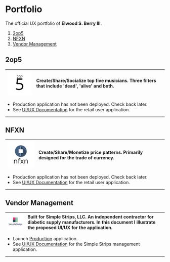 # Portfolio
The official UX portfolio of **Elwood S. Berry III**.

1. [2op5](#2op5)
1. [NFXN](#nfxn)
1. [Vendor Management](#vendor-management)


## 2op5
| ![2op5](_img/2op5.png)   | Create/Share/Socialize top five musicians. Three filters that include 'dead', 'alive' and both.    |
|:-------------:|:-------------|

  * Production application has not been deployed. Check back later.
  * See [UI/UX Documentation](2op5) for the retail user application.
---

## NFXN
| ![NFXN](_img/nfxn.png)   | Create/Share/Monetize price patterns. Primarily designed for the trade of currency.    |
|:-------------:|:-------------|

  * Production application has not been deployed. Check back later.
  * See [UI/UX Documentation](nfxn) for the retail user application.
---

## Vendor Management
| ![Vendor Management](_img/vendor-management.png)   | Built for Simple Strips, LLC. An independent contractor for diabetic supply manufacturers. In this document I illustrate the proposed UI/UX for the application.   |
|:-------------:|:-------------|

  * Launch [Production](http://simplestrips.com) application.
  * See [UI/UX Documentation](vendor-management) for the Simple Strips management application.
---
